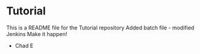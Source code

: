 # Tutorial
This is a README file for the Tutorial repository
Added batch file - modified Jenkins
Make it happen!

- Chad E
